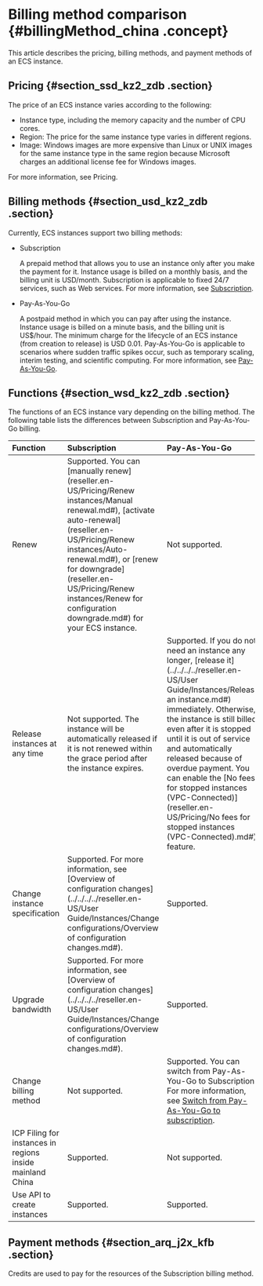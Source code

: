 # Billing method comparison {#billingMethod_china .concept}

This article describes the pricing, billing methods, and payment methods of an ECS instance.

## Pricing {#section_ssd_kz2_zdb .section}

The price of an ECS instance varies according to the following:

-   Instance type, including the memory capacity and the number of CPU cores.
-   Region: The price for the same instance type varies in different regions.
-   Image: Windows images are more expensive than Linux or UNIX images for the same instance type in the same region because Microsoft charges an additional license fee for Windows images.

For more information, see Pricing.

## Billing methods {#section_usd_kz2_zdb .section}

Currently, ECS instances support two billing methods:

-   Subscription

    A prepaid method that allows you to use an instance only after you make the payment for it. Instance usage is billed on a monthly basis, and the billing unit is USD/month. Subscription is applicable to fixed 24/7 services, such as Web services. For more information, see [Subscription](reseller.en-US/Pricing/Subscription.md#).

-   Pay-As-You-Go

    A postpaid method in which you can pay after using the instance. Instance usage is billed on a minute basis, and the billing unit is US$/hour. The minimum charge for the lifecycle of an ECS instance \(from creation to release\) is USD 0.01. Pay-As-You-Go is applicable to scenarios where sudden traffic spikes occur, such as temporary scaling, interim testing, and scientific computing. For more information, see [Pay-As-You-Go](reseller.en-US/Pricing/Pay-As-You-Go.md#).


## Functions {#section_wsd_kz2_zdb .section}

The functions of an ECS instance vary depending on the billing method. The following table lists the differences between Subscription and Pay-As-You-Go billing.

|Function|Subscription|Pay-As-You-Go|
|:-------|:-----------|:------------|
|Renew|Supported. You can [manually renew](reseller.en-US/Pricing/Renew instances/Manual renewal.md#), [activate auto-renewal](reseller.en-US/Pricing/Renew instances/Auto-renewal.md#), or [renew for downgrade](reseller.en-US/Pricing/Renew instances/Renew for configuration downgrade.md#) for your ECS instance.|Not supported.|
|Release instances at any time|Not supported. The instance will be automatically released if it is not renewed within the grace period after the instance expires.|Supported. If you do not need an instance any longer, [release it](../../../../reseller.en-US/User Guide/Instances/Release an instance.md#) immediately. Otherwise, the instance is still billed even after it is stopped until it is out of service and automatically released because of overdue payment. You can enable the [No fees for stopped instances \(VPC-Connected\)](reseller.en-US/Pricing/No fees for stopped instances (VPC-Connected).md#) feature.|
|Change instance specification|Supported. For more information, see [Overview of configuration changes](../../../../reseller.en-US/User Guide/Instances/Change configurations/Overview of configuration changes.md#).|Supported.|
|Upgrade bandwidth|Supported. For more information, see [Overview of configuration changes](../../../../reseller.en-US/User Guide/Instances/Change configurations/Overview of configuration changes.md#).|Supported.|
|Change billing method|Not supported.|Supported. You can switch from Pay-As-You-Go to Subscription. For more information, see [Switch from Pay-As-You-Go to subscription](reseller.en-US/Pricing/Limits.md#).|
|ICP Filing for instances in regions inside mainland China|Supported.|Not supported.|
|Use API to create instances|Supported.|Supported.|

## Payment methods {#section_arq_j2x_kfb .section}

Credits are used to pay for the resources of the Subscription billing method.

